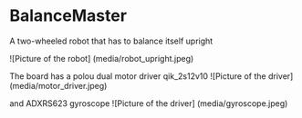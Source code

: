 # BalanceMaster
A two-wheeled robot that has to balance itself upright

![Picture of the robot] (media/robot_upright.jpeg)

The board has a polou dual motor driver qik_2s12v10
![Picture of the driver] (media/motor_driver.jpeg) 

and ADXRS623 gyroscope
![Picture of the driver] (media/gyroscope.jpeg) 